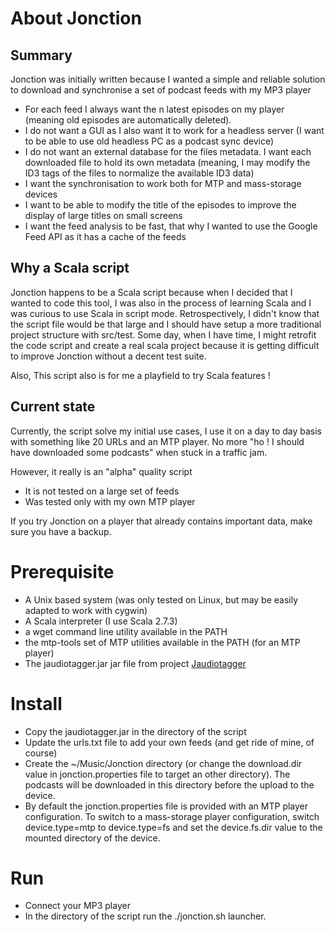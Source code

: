 About Jonction
==============

Summary
-------

Jonction was initially written because I wanted a simple and reliable solution to download and synchronise a set of podcast feeds with my MP3 player

* For each feed I always want the n latest episodes on my player (meaning old episodes are automatically deleted). 
* I do not want a GUI as I also want it to work for a headless server (I want to be able to use old headless PC as a podcast sync device)
* I do not want an external database for the files metadata. I want each downloaded file to hold its own metadata (meaning, I may modify the ID3 tags of the files to normalize the available ID3 data)
* I want the synchronisation to work both for MTP and mass-storage devices
* I want to be able to modify the title of the episodes to improve the display of large titles on small screens
* I want the feed analysis to be fast, that why I wanted to use the Google Feed API as it has a cache of the feeds


Why a Scala script
------------------

Jonction happens to be a Scala script because when I decided that I wanted to code this tool, I was also in the process of learning Scala and I was curious to use Scala in script mode. Retrospectively, I didn't know that the script file would be that large and I should have setup a more traditional project structure with src/test. Some day, when I have time, I might retrofit the code script and create a real scala project because it is getting difficult to improve Jonction without a decent test suite.

Also, This script also is for me a playfield to try Scala features !


Current state
-------------

Currently, the script solve my initial use cases, I use it on a day to day basis with something like 20 URLs and an MTP player. No more "ho ! I should have downloaded some podcasts" when stuck in a traffic jam.

However, it really is an "alpha" quality script

* It is not tested on a large set of feeds
* Was tested only with my own MTP player

If you try Jonction on a player that already contains important data, make sure you have a backup.

Prerequisite
============

* A Unix based system (was only tested on Linux, but may be easily adapted to work with cygwin)
* A Scala interpreter (I use Scala 2.7.3)
* a wget command line utility available in the PATH
* the mtp-tools set of MTP utilities available in the PATH (for an MTP player)
* The jaudiotagger.jar jar file from project [Jaudiotagger](http://www.jthink.net/jaudiotagger/)


Install
=======

* Copy the jaudiotagger.jar in the directory of the script
* Update the urls.txt file to add your own feeds (and get ride of mine, of course)
* Create the ~/Music/Jonction directory (or change the download.dir value in jonction.properties file to target an other directory). The podcasts will be downloaded in this directory before the upload to the device.
* By default the jonction.properties file is provided with an MTP player configuration. To switch to a mass-storage player configuration, switch device.type=mtp to device.type=fs and set the device.fs.dir value to the mounted directory of the device.

Run
===

* Connect your MP3 player
* In the directory of the script run the ./jonction.sh launcher.




